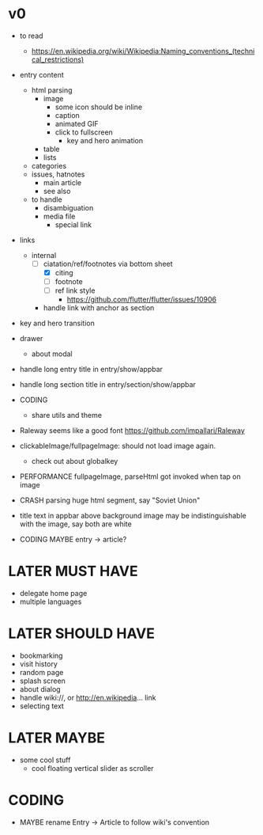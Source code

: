 # v0

- to read
  - https://en.wikipedia.org/wiki/Wikipedia:Naming_conventions_(technical_restrictions)

- entry content
  - html parsing
    - image
      - some icon should be inline
      - caption
      - animated GIF
      - click to fullscreen
        - key and hero animation
    - table
    - lists
  - categories
  - issues, hatnotes
    - main article
    - see also
  - to handle
    - disambiguation
    - media file
      - special link

- links
  - internal
    - [ ] ciatation/ref/footnotes via bottom sheet
      - [x] citing
      - [ ] footnote
      - [ ] ref link style
        - https://github.com/flutter/flutter/issues/10906
    - handle link with anchor as section

- key and hero transition

- drawer
  - about modal

- handle long entry title in entry/show/appbar
- handle long section title in entry/section/show/appbar

- CODING
  - share utils and theme

- Raleway seems like a good font https://github.com/impallari/Raleway

- clickableImage/fullpageImage: should not load image again.
  - check out about globalkey

- PERFORMANCE fullpageImage, parseHtml got invoked when tap on image

- CRASH parsing huge html segment, say "Soviet Union"

- title text in appbar above background image may be indistinguishable with the image, say both are white

- CODING MAYBE entry -> article?

# LATER MUST HAVE

- delegate home page
- multiple languages

# LATER SHOULD HAVE

- bookmarking
- visit history
- random page
- splash screen
- about dialog
- handle wiki://, or http://en.wikipedia... link
- selecting text

# LATER MAYBE

- some cool stuff
  - cool floating vertical slider as scroller

# CODING

- MAYBE rename Entry -> Article to follow wiki's convention

